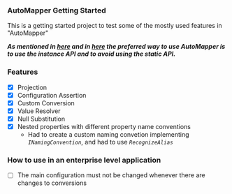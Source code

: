 ### AutoMapper Getting Started
This is a getting started project to test some of the mostly used features in "AutoMapper"

**_As mentioned in [here](https://lostechies.com/jimmybogard/2016/01/21/removing-the-static-api-from-automapper/) and in [here](https://github.com/AutoMapper/AutoMapper/wiki/Static-and-Instance-API) 
the preferred way to use AutoMapper is to use the instance API and to avoid using the static API._**

### Features
- [x] Projection
- [x] Configuration Assertion
- [x] Custom Conversion
- [x] Value Resolver
- [x] Null Substitution
- [x] Nested properties with different property name conventions
   - Had to create a custom naming convetion implementing *`INamingConvention`*, and had to use *`RecognizeAlias`*

### How to use in an enterprise level application
- [ ] The main configuration must not be changed whenever there are changes to conversions